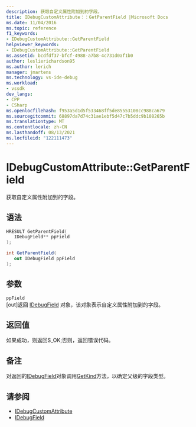 ```yaml
---
description: 获取自定义属性附加到的字段。
title: IDebugCustomAttribute：：GetParentField |Microsoft Docs
ms.date: 11/04/2016
ms.topic: reference
f1_keywords:
- IDebugCustomAttribute::GetParentField
helpviewer_keywords:
- IDebugCustomAttribute::GetParentField
ms.assetid: bcdfdf37-bfcf-4988-a7b8-4c731d0af1b0
author: leslierichardson95
ms.author: lerich
manager: jmartens
ms.technology: vs-ide-debug
ms.workload:
- vssdk
dev_langs:
- CPP
- CSharp
ms.openlocfilehash: f953a5d1d5f533468ff5de85553108cc988ca679
ms.sourcegitcommit: 68897da7d74c31ae1ebf5d47c7b5ddc9b108265b
ms.translationtype: MT
ms.contentlocale: zh-CN
ms.lasthandoff: 08/13/2021
ms.locfileid: "122111473"
---
```

# <a name="idebugcustomattributegetparentfield"></a>IDebugCustomAttribute::GetParentField
获取自定义属性附加到的字段。

## <a name="syntax"></a>语法

```cpp
HRESULT GetParentField( 
   IDebugField** ppField
);
```

```csharp
int GetParentField(
   out IDebugField ppField
);
```

## <a name="parameters"></a>参数
`ppField`\
[out]返回 [IDebugField](../../../extensibility/debugger/reference/idebugfield.md) 对象，该对象表示自定义属性附加到的字段。

## <a name="return-value"></a>返回值
 如果成功，则返回S_OK;否则，返回错误代码。

## <a name="remarks"></a>备注
 对返回的[IDebugField](../../../extensibility/debugger/reference/idebugfield.md)对象调用[GetKind](../../../extensibility/debugger/reference/idebugfield-getkind.md)方法，以确定父级的字段类型。

## <a name="see-also"></a>请参阅
- [IDebugCustomAttribute](../../../extensibility/debugger/reference/idebugcustomattribute.md)
- [IDebugField](../../../extensibility/debugger/reference/idebugfield.md)
